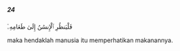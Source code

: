 ##### 24

<span class="ayah">فَلْيَنظُرِ ٱلْإِنسَٰنُ إِلَىٰ طَعَامِهِۦٓ</span>

<span class="ayah_translation">maka hendaklah manusia itu memperhatikan makanannya.</span>
